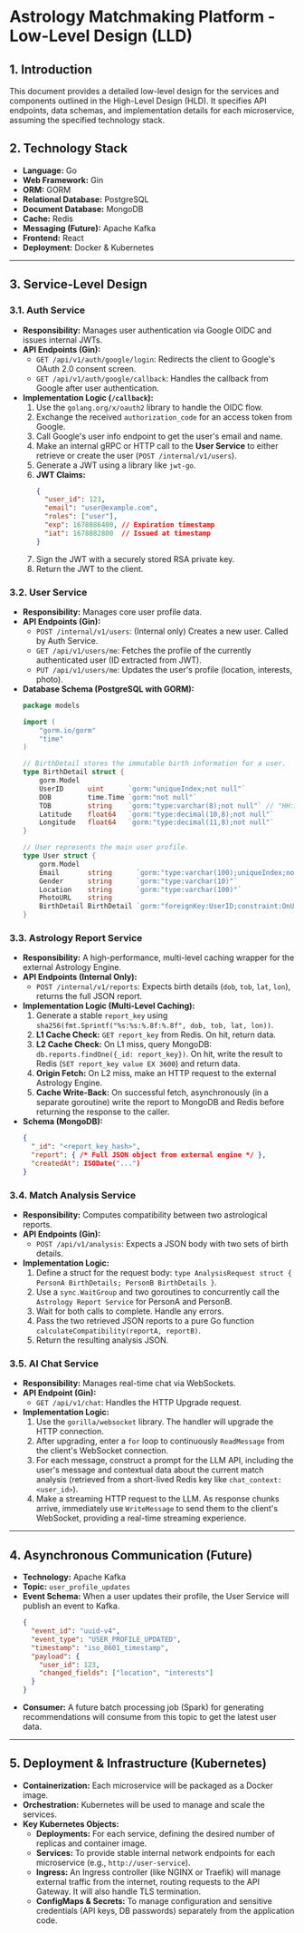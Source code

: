 # Astrology Matchmaking Platform - Low-Level Design (LLD)

## 1. Introduction

This document provides a detailed low-level design for the services and components outlined in the High-Level Design (HLD). It specifies API endpoints, data schemas, and implementation details for each microservice, assuming the specified technology stack.

## 2. Technology Stack

* **Language:** Go
* **Web Framework:** Gin
* **ORM:** GORM
* **Relational Database:** PostgreSQL
* **Document Database:** MongoDB
* **Cache:** Redis
* **Messaging (Future):** Apache Kafka
* **Frontend:** React
* **Deployment:** Docker & Kubernetes

---

## 3. Service-Level Design

### 3.1. Auth Service

* **Responsibility:** Manages user authentication via Google OIDC and issues internal JWTs.
* **API Endpoints (Gin):**
    * `GET /api/v1/auth/google/login`: Redirects the client to Google's OAuth 2.0 consent screen.
    * `GET /api/v1/auth/google/callback`: Handles the callback from Google after user authentication.
* **Implementation Logic (`/callback`):**
    1.  Use the `golang.org/x/oauth2` library to handle the OIDC flow.
    2.  Exchange the received `authorization_code` for an access token from Google.
    3.  Call Google's user info endpoint to get the user's email and name.
    4.  Make an internal gRPC or HTTP call to the **User Service** to either retrieve or create the user (`POST /internal/v1/users`).
    5.  Generate a JWT using a library like `jwt-go`.
    6.  **JWT Claims:**
        ```json
        {
          "user_id": 123,
          "email": "user@example.com",
          "roles": ["user"],
          "exp": 1678886400, // Expiration timestamp
          "iat": 1678882800  // Issued at timestamp
        }
        ```
    7.  Sign the JWT with a securely stored RSA private key.
    8.  Return the JWT to the client.

### 3.2. User Service

* **Responsibility:** Manages core user profile data.
* **API Endpoints (Gin):**
    * `POST /internal/v1/users`: (Internal only) Creates a new user. Called by Auth Service.
    * `GET /api/v1/users/me`: Fetches the profile of the currently authenticated user (ID extracted from JWT).
    * `PUT /api/v1/users/me`: Updates the user's profile (location, interests, photo).
* **Database Schema (PostgreSQL with GORM):**
    ```go
    package models

    import (
        "gorm.io/gorm"
        "time"
    )

    // BirthDetail stores the immutable birth information for a user.
    type BirthDetail struct {
        gorm.Model
        UserID      uint      `gorm:"uniqueIndex;not null"`
        DOB         time.Time `gorm:"not null"`
        TOB         string    `gorm:"type:varchar(8);not null"` // "HH:MM:SS"
        Latitude    float64   `gorm:"type:decimal(10,8);not null"`
        Longitude   float64   `gorm:"type:decimal(11,8);not null"`
    }

    // User represents the main user profile.
    type User struct {
        gorm.Model
        Email       string      `gorm:"type:varchar(100);uniqueIndex;not null"`
        Gender      string      `gorm:"type:varchar(10)"`
        Location    string      `gorm:"type:varchar(100)"`
        PhotoURL    string
        BirthDetail BirthDetail `gorm:"foreignKey:UserID;constraint:OnUpdate:CASCADE,OnDelete:SET NULL;"`
    }
    ```

### 3.3. Astrology Report Service

* **Responsibility:** A high-performance, multi-level caching wrapper for the external Astrology Engine.
* **API Endpoints (Internal Only):**
    * `POST /internal/v1/reports`: Expects birth details (`dob`, `tob`, `lat`, `lon`), returns the full JSON report.
* **Implementation Logic (Multi-Level Caching):**
    1.  Generate a stable `report_key` using `sha256(fmt.Sprintf("%s:%s:%.8f:%.8f", dob, tob, lat, lon))`.
    2.  **L1 Cache Check:** `GET report_key` from Redis. On hit, return data.
    3.  **L2 Cache Check:** On L1 miss, query MongoDB: `db.reports.findOne({_id: report_key})`. On hit, write the result to Redis (`SET report_key value EX 3600`) and return data.
    4.  **Origin Fetch:** On L2 miss, make an HTTP request to the external Astrology Engine.
    5.  **Cache Write-Back:** On successful fetch, asynchronously (in a separate goroutine) write the report to MongoDB and Redis before returning the response to the caller.
* **Schema (MongoDB):**
    ```json
    {
      "_id": "<report_key_hash>",
      "report": { /* Full JSON object from external engine */ },
      "createdAt": ISODate("...")
    }
    ```

### 3.4. Match Analysis Service

* **Responsibility:** Computes compatibility between two astrological reports.
* **API Endpoints (Gin):**
    * `POST /api/v1/analysis`: Expects a JSON body with two sets of birth details.
* **Implementation Logic:**
    1.  Define a struct for the request body: `type AnalysisRequest struct { PersonA BirthDetails; PersonB BirthDetails }`.
    2.  Use a `sync.WaitGroup` and two goroutines to concurrently call the `Astrology Report Service` for PersonA and PersonB.
    3.  Wait for both calls to complete. Handle any errors.
    4.  Pass the two retrieved JSON reports to a pure Go function `calculateCompatibility(reportA, reportB)`.
    5.  Return the resulting analysis JSON.

### 3.5. AI Chat Service

* **Responsibility:** Manages real-time chat via WebSockets.
* **API Endpoint (Gin):**
    * `GET /api/v1/chat`: Handles the HTTP Upgrade request.
* **Implementation Logic:**
    1.  Use the `gorilla/websocket` library. The handler will upgrade the HTTP connection.
    2.  After upgrading, enter a `for` loop to continuously `ReadMessage` from the client's WebSocket connection.
    3.  For each message, construct a prompt for the LLM API, including the user's message and contextual data about the current match analysis (retrieved from a short-lived Redis key like `chat_context:<user_id>`).
    4.  Make a streaming HTTP request to the LLM. As response chunks arrive, immediately use `WriteMessage` to send them to the client's WebSocket, providing a real-time streaming experience.

---

## 4. Asynchronous Communication (Future)

* **Technology:** Apache Kafka
* **Topic:** `user_profile_updates`
* **Event Schema:** When a user updates their profile, the User Service will publish an event to Kafka.
    ```json
    {
      "event_id": "uuid-v4",
      "event_type": "USER_PROFILE_UPDATED",
      "timestamp": "iso_8601_timestamp",
      "payload": {
        "user_id": 123,
        "changed_fields": ["location", "interests"]
      }
    }
    ```
* **Consumer:** A future batch processing job (Spark) for generating recommendations will consume from this topic to get the latest user data.

---

## 5. Deployment & Infrastructure (Kubernetes)

* **Containerization:** Each microservice will be packaged as a Docker image.
* **Orchestration:** Kubernetes will be used to manage and scale the services.
* **Key Kubernetes Objects:**
    * **Deployments:** For each service, defining the desired number of replicas and container image.
    * **Services:** To provide stable internal network endpoints for each microservice (e.g., `http://user-service`).
    * **Ingress:** An Ingress controller (like NGINX or Traefik) will manage external traffic from the internet, routing requests to the API Gateway. It will also handle TLS termination.
    * **ConfigMaps & Secrets:** To manage configuration and sensitive credentials (API keys, DB passwords) separately from the application code.

